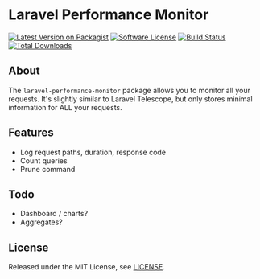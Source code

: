 # Laravel Performance Monitor

[![Latest Version on Packagist][ico-version]][link-packagist]
[![Software License][ico-license]](LICENSE.md)
[![Build Status][ico-travis]][link-travis]
[![Total Downloads][ico-downloads]][link-downloads]


## About

The `laravel-performance-monitor` package allows you to monitor all your requests. 
It's slightly similar to Laravel Telescope, but only stores minimal information for ALL your requests.

## Features

 - Log request paths, duration, response code
 - Count queries
 - Prune command
 
## Todo
 - Dashboard / charts?
 - Aggregates?

## License

Released under the MIT License, see [LICENSE](LICENSE).

[ico-version]: https://img.shields.io/packagist/v/fruitcake/laravel-performance-monitor.svg?style=flat-square
[ico-license]: https://img.shields.io/badge/license-MIT-brightgreen.svg?style=flat-square
[ico-travis]: https://img.shields.io/travis/fruitcake/laravel-performance-monitor/master.svg?style=flat-square
[ico-scrutinizer]: https://img.shields.io/scrutinizer/coverage/g/fruitcake/laravel-performance-monitor.svg?style=flat-square
[ico-code-quality]: https://img.shields.io/scrutinizer/g/fruitcake/laravel-performance-monitor.svg?style=flat-square
[ico-downloads]: https://img.shields.io/packagist/dt/fruitcake/laravel-performance-monitor.svg?style=flat-square

[link-packagist]: https://packagist.org/packages/fruitcake/laravel-performance-monitor
[link-travis]: https://travis-ci.org/fruitcake/laravel-performance-monitor
[link-scrutinizer]: https://scrutinizer-ci.com/g/fruitcake/laravel-performance-monitor/code-structure
[link-code-quality]: https://scrutinizer-ci.com/g/fruitcake/laravel-performance-monitor
[link-downloads]: https://packagist.org/packages/fruitcake/laravel-performance-monitor
[link-author]: https://github.com/fruitcake
[link-contributors]: ../../contributors
